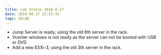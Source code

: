 ```yaml
---
title: Lab Status 2018-8-27
date: 2018-08-27 22:52:42
tags: SELAB
---
```


- Jump Server is ready, using the old 6th server in the rack.
- Vcenter windows is not ready as the server can not be booted with USB or DVD
- Add a new ESXi-3, using the old 3th server in the rack.
